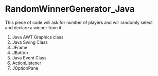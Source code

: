 # RandomWinnerGenerator_Java
This piece of code will ask for number of players and will randomly select and declare a winner from it
1. Java AWT Graphics class
2. Java Swing Class
3. JFrame
4. JButton
5. Java Event Class
6. ActionListener
7. JOptionPane
